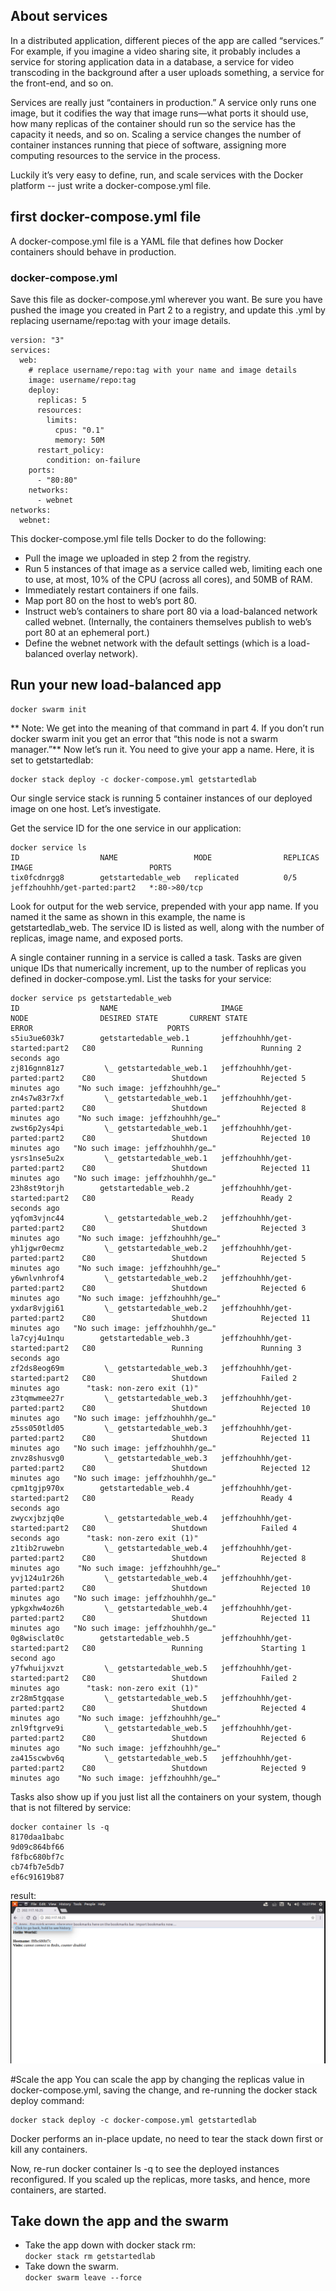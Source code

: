 ## About services
In a distributed application, different pieces of the app are called “services.” For example, if you imagine a video sharing site, it probably includes a service for storing application data in a database, a service for video transcoding in the background after a user uploads something, a service for the front-end, and so on.

Services are really just “containers in production.” A service only runs one image, but it codifies the way that image runs—what ports it should use, how many replicas of the container should run so the service has the capacity it needs, and so on. Scaling a service changes the number of container instances running that piece of software, assigning more computing resources to the service in the process.

Luckily it’s very easy to define, run, and scale services with the Docker platform -- just write a docker-compose.yml file.

## first docker-compose.yml file
A docker-compose.yml file is a YAML file that defines how Docker containers should behave in production.

### docker-compose.yml
Save this file as docker-compose.yml wherever you want. Be sure you have pushed the image you created in Part 2 to a registry, and update this .yml by replacing username/repo:tag with your image details.
``` 
version: "3"
services:
  web:
    # replace username/repo:tag with your name and image details
    image: username/repo:tag
    deploy:
      replicas: 5
      resources:
        limits:
          cpus: "0.1"
          memory: 50M
      restart_policy:
        condition: on-failure
    ports:
      - "80:80"
    networks:
      - webnet
networks:
  webnet:
```
This docker-compose.yml file tells Docker to do the following:
- Pull the image we uploaded in step 2 from the registry.
- Run 5 instances of that image as a service called web, limiting each one to use, at most, 10% of the CPU (across all cores), and 50MB of RAM.
- Immediately restart containers if one fails.
- Map port 80 on the host to web’s port 80.
- Instruct web’s containers to share port 80 via a load-balanced network called webnet. (Internally, the containers themselves publish to web’s port 80 at an ephemeral port.)
- Define the webnet network with the default settings (which is a load-balanced overlay network).
## Run your new load-balanced app
```
docker swarm init
```
** Note: We get into the meaning of that command in part 4. If you don’t run docker swarm init you get an error that “this node is not a swarm manager.”**
Now let’s run it. You need to give your app a name. Here, it is set to getstartedlab:
```
docker stack deploy -c docker-compose.yml getstartedlab 
```
Our single service stack is running 5 container instances of our deployed image on one host. Let’s investigate.

Get the service ID for the one service in our application:
```
docker service ls
ID                  NAME                 MODE                REPLICAS            IMAGE                          PORTS
tix0fcdnrgg8        getstartedable_web   replicated          0/5                 jeffzhouhhh/get-parted:part2   *:80->80/tcp 
```

Look for output for the web service, prepended with your app name. If you named it the same as shown in this example, the name is getstartedlab_web. The service ID is listed as well, along with the number of replicas, image name, and exposed ports.

A single container running in a service is called a task. Tasks are given unique IDs that numerically increment, up to the number of replicas you defined in docker-compose.yml. List the tasks for your service:
```
docker service ps getstartedable_web
ID                  NAME                       IMAGE                           NODE                DESIRED STATE       CURRENT STATE             ERROR                              PORTS
s5iu3ue603k7        getstartedable_web.1       jeffzhouhhh/get-started:part2   C80                 Running             Running 2 seconds ago
zj816gnn81z7         \_ getstartedable_web.1   jeffzhouhhh/get-parted:part2    C80                 Shutdown            Rejected 5 minutes ago    "No such image: jeffzhouhhh/ge…"
zn4s7w83r7xf         \_ getstartedable_web.1   jeffzhouhhh/get-parted:part2    C80                 Shutdown            Rejected 8 minutes ago    "No such image: jeffzhouhhh/ge…"
zwst6p2ys4pi         \_ getstartedable_web.1   jeffzhouhhh/get-parted:part2    C80                 Shutdown            Rejected 10 minutes ago   "No such image: jeffzhouhhh/ge…"
ysrs1nse5u2x         \_ getstartedable_web.1   jeffzhouhhh/get-parted:part2    C80                 Shutdown            Rejected 11 minutes ago   "No such image: jeffzhouhhh/ge…"
23h8st9torjh        getstartedable_web.2       jeffzhouhhh/get-started:part2   C80                 Ready               Ready 2 seconds ago
yqfom3vjnc44         \_ getstartedable_web.2   jeffzhouhhh/get-parted:part2    C80                 Shutdown            Rejected 3 minutes ago    "No such image: jeffzhouhhh/ge…"
yh1jgwr0ecmz         \_ getstartedable_web.2   jeffzhouhhh/get-parted:part2    C80                 Shutdown            Rejected 5 minutes ago    "No such image: jeffzhouhhh/ge…"
y6wnlvnhrof4         \_ getstartedable_web.2   jeffzhouhhh/get-parted:part2    C80                 Shutdown            Rejected 6 minutes ago    "No such image: jeffzhouhhh/ge…"
yxdar8vjgi61         \_ getstartedable_web.2   jeffzhouhhh/get-parted:part2    C80                 Shutdown            Rejected 11 minutes ago   "No such image: jeffzhouhhh/ge…"
la7cyj4u1nqu        getstartedable_web.3       jeffzhouhhh/get-started:part2   C80                 Running             Running 3 seconds ago
zf2ds8eog69m         \_ getstartedable_web.3   jeffzhouhhh/get-started:part2   C80                 Shutdown            Failed 2 minutes ago      "task: non-zero exit (1)"
z3tqmwmee27r         \_ getstartedable_web.3   jeffzhouhhh/get-parted:part2    C80                 Shutdown            Rejected 10 minutes ago   "No such image: jeffzhouhhh/ge…"
z5ss050tld05         \_ getstartedable_web.3   jeffzhouhhh/get-parted:part2    C80                 Shutdown            Rejected 11 minutes ago   "No such image: jeffzhouhhh/ge…"
znvz8shusvg0         \_ getstartedable_web.3   jeffzhouhhh/get-parted:part2    C80                 Shutdown            Rejected 12 minutes ago   "No such image: jeffzhouhhh/ge…"
cpm1tgjp970x        getstartedable_web.4       jeffzhouhhh/get-started:part2   C80                 Ready               Ready 4 seconds ago
zwycxjbzjq0e         \_ getstartedable_web.4   jeffzhouhhh/get-started:part2   C80                 Shutdown            Failed 4 seconds ago      "task: non-zero exit (1)"
z1tib2ruwebn         \_ getstartedable_web.4   jeffzhouhhh/get-parted:part2    C80                 Shutdown            Rejected 8 minutes ago    "No such image: jeffzhouhhh/ge…"
yvj124u1r26h         \_ getstartedable_web.4   jeffzhouhhh/get-parted:part2    C80                 Shutdown            Rejected 10 minutes ago   "No such image: jeffzhouhhh/ge…"
ypkgxhw4oz6h         \_ getstartedable_web.4   jeffzhouhhh/get-parted:part2    C80                 Shutdown            Rejected 11 minutes ago   "No such image: jeffzhouhhh/ge…"
0g8wisclat0c        getstartedable_web.5       jeffzhouhhh/get-started:part2   C80                 Running             Starting 1 second ago
y7fwhuijxvzt         \_ getstartedable_web.5   jeffzhouhhh/get-started:part2   C80                 Shutdown            Failed 2 minutes ago      "task: non-zero exit (1)"
zr28m5tgqase         \_ getstartedable_web.5   jeffzhouhhh/get-parted:part2    C80                 Shutdown            Rejected 4 minutes ago    "No such image: jeffzhouhhh/ge…"
znl9ftgrve9i         \_ getstartedable_web.5   jeffzhouhhh/get-parted:part2    C80                 Shutdown            Rejected 6 minutes ago    "No such image: jeffzhouhhh/ge…"
za415scwbv6q         \_ getstartedable_web.5   jeffzhouhhh/get-parted:part2    C80                 Shutdown            Rejected 9 minutes ago    "No such image: jeffzhouhhh/ge…" 
```
Tasks also show up if you just list all the containers on your system, though that is not filtered by service:
```
docker container ls -q 
8170daa1babc
9d09c864bf66
f8fbc680bf7c
cb74fb7e5db7
ef6c91619b87
```
result:<br> ![avatar](https://github.com/HaHaJeff/note/blob/master/docker/book/document/serivces/hello.png)<br/>

#Scale the app
You can scale the app by changing the replicas value in docker-compose.yml, saving the change, and re-running the docker stack deploy command:
``` 
docker stack deploy -c docker-compose.yml getstartedlab
```
Docker performs an in-place update, no need to tear the stack down first or kill any containers.

Now, re-run docker container ls -q to see the deployed instances reconfigured. If you scaled up the replicas, more tasks, and hence, more containers, are started.
## Take down the app and the swarm
- Take the app down with docker stack rm: <br> ``` docker stack rm getstartedlab ```  <br/>
- Take down the swarm. <br> ``` docker swarm leave --force ```  <br/>

